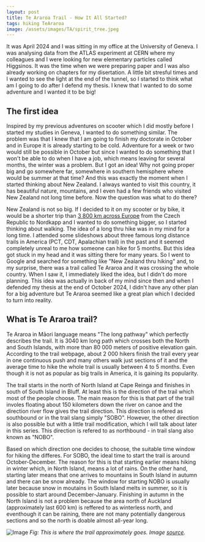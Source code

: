 ```yaml
---
layout: post
title: Te Araroa Trail - How It All Started?
tags: hiking TeAraroa
image: /assets/images/TA/spirit_tree.jpeg
---
```


It was April 2024 and I was sitting in my office at the University of Geneva. I was analysing data from the ATLAS experiment at CERN where my colleagues and I were looking for new elementary particles called Higgsinos. It was the time when we were preparing paper and I was also already working on chapters for my disertation. A little bit stresful times and I wanted to see the light at the end of the tunnel, so I started to think what am I going to do after I defend my thesis. I knew that I wanted to do some adventure and I wanted it to be big!

## The first idea

Inspired by my previous adventures on scooter which I did mostly before I started my studies in Geneva, I wanted to do something similar. The problem was that I knew that I am going to finish my doctorate in October and in Europe it is already starting to be cold. Adventure for a week or two would still be possible in October but since I wanted to do something that I won't be able to do when I have a job, which means leaving for several months, the winter was a problem. But I got an idea! Why not going proper big and go somewhere far, somewhere in southern hemisphere where would be summer at that time? And this was exactly the moment when I started thinking about New Zealand. I always wanted to visit this country, it has beautiful nature, mountains, and I even had a few friends who visited New Zealand not long time before. Now the question was what to do there?

New Zealand is not so big. If I decided to it on my scooter or by bike, it would be a shorter trip than [3 800 km across Europe]({{Site.BaseUrl}}/2019/09/01/BroBro_Nordkapp.html) from the Czech Republic to Nordkapp and I wanted to do something bigger, so I started thinking about walking. The idea of a long thru hike was in my mind for a long time. I attended some slideshows about three famous long distance trails in America (PCT, CDT, Apalachian trail) in the past and it seemed completely unreal to me how someone can hike for 5 months. But this idea got stuck in my head and it was sitting there for many years. So I went to Google and searched for something like "New Zealand thru hiking" and, to my surprise, there was a trail called Te Araroa and it was crossing the whole country. When I saw it, I immediately liked the idea, but I didn't do more planning. This idea was actually in back of my mind since then and when I defended my thesis at the end of October 2024, I didn't have any other plan for a big adventure but Te Araroa seemed like a great plan which I decided to turn into reality.

## What is Te Araroa trail?

Te Araroa in Māori language means "The long pathway" which perfectly describes the trail. It is 3040 km long path which crosses both the North and South Islands, with more than 80 000 meters of positive elevation gain. According to the trail webpage, about 2 000 hikers finish the trail every year in one continuous push and many others walk just sections of it and the average time to hike the whole trail is usually between 4 to 5 months. Even though it is not as popular as big trails in America, it is gaining its popularity. 

The trail starts in the north of North Island at Cape Reinga and finishes in south of South Island in Bluff. At least this is the direction of the trail which most of the people choose. The main reason for this is that part of the trail involes floating about 150 kilometers down the river on canoe and the direction river flow gives the trail direction. This direction is refered as southbound or in the trail slang simply "SOBO". However, the other direction is also possible but with a little trail modification, which I will talk about later in this series. This direction is refered to as northbound - in trail slang also known as "NOBO".

Based on which direction one decides to choose, the suitable time window for hiking the differes. For SOBO, the ideal time to start the trail is around October-December. The reason for this is that starting earlier means hiking in winter which, in North Island, means a lot of rains. On the other hand, starting later means that one arrives to mountains in South Island in autumn and there can be snow already. The window for starting NOBO is usually later because snow in moutains in South Island melts in summer, so it is possible to start around December-January. Finishing in autumn in the North Island is not a problem because the area north of Auckland (approximately last 600 km) is reffered to as winterless north, and eventhough it can be raining, there are not many potentially dangerous sections and so the north is doable almost all-year long.

![Image](../../../../assets/images/TA/trail_map.jpg)
*Fig: This is where the trail approximately goes. Image [source](https://www.teararoa.org.nz/about-te-araroa/).*


